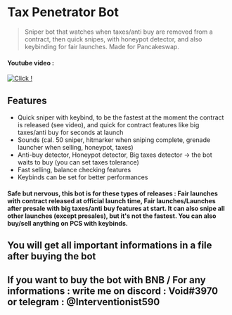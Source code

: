 # Tax Penetrator Bot
> Sniper bot that watches when taxes/anti buy are removed from a contract, then quick snipes, with honeypot detector, and also keybinding for fair launches. Made for Pancakeswap.

#### Youtube video :
[![Click !](https://i.imgur.com/o473wLS.jpg)](https://www.youtube.com/watch?v=XvGgKr-o8c4)


## Features
- Quick sniper with keybind, to be the fastest at the moment the contract is released (see video), and quick for contract features like big taxes/anti buy for seconds at launch
- Sounds (cal. 50 sniper, hitmarker when sniping complete, grenade launcher when selling, honeypot, taxes)
- Anti-buy detector, Honeypot detector, Big taxes detector -> the bot waits to buy (you can set taxes tolerance)
- Fast selling, balance checking features
- Keybinds can be set for better performances

#### Safe but nervous, this bot is for these types of releases : Fair launches with contract released at official launch time, Fair launches/Launches after presale with big taxes/anti buy features at start. It can also snipe all other launches (except presales), but it's not the fastest. You can also buy/sell anything on PCS with keybinds.




## You will get all important informations in a file after buying the bot

## If you want to buy the bot with BNB / For any informations : write me on discord : Void#3970 or telegram : @Interventionist590


